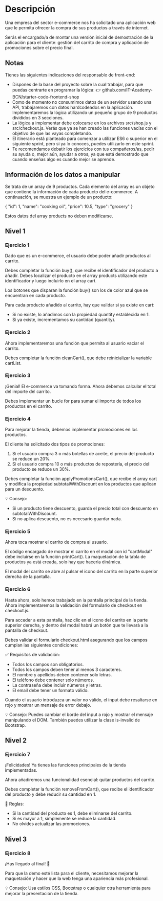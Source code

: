 # Descripción

Una empresa del sector e-commerce nos ha solicitado una aplicación web que le permita ofrecer la compra de sus productos a través de internet.

Serás el encargado/a de montar una versión inicial de demostración de la aplicación para el cliente: gestión del carrito de compra y aplicación de promociones sobre el precio final.

## Notas

Tienes las siguientes indicaciones del responsable de front-end:

- Dispones de la base del proyecto sobre la cual trabajar, para que puedas centrarte en programar la lógica:
  👉 github.com/IT-Academy-BCN/starter-code-frontend-shop
- Como de momento no consumimos datos de un servidor usando una API, trabajaremos con datos hardcodeados en la aplicación. Implementaremos la lógica utilizando un pequeño grupo de 9 productos divididos en 3 secciones.
- La lógica a implementar debe colocarse en los archivos src/shop.js y src/checkout.js. Verás que ya se han creado las funciones vacías con el objetivo de que las vayas completando.
- El itinerario está planteado para comenzar a utilizar ES6 o superior en el siguiente sprint, pero si ya lo conoces, puedes utilizarlo en este sprint.
- Te recomendamos debatir los ejercicios con tus compañeros/as, pedir su ayuda o, mejor aún, ayudar a otros, ya que está demostrado que cuando enseñas algo es cuando mejor se aprende.

## Información de los datos a manipular

Se trata de un array de 9 productos. Cada elemento del array es un objeto que contiene la información de cada producto del e-commerce. A continuación, se muestra un ejemplo de un producto:

{
"id": 1,
"name": "cooking oil",
"price": 10.5,
"type": "grocery"
}

Estos datos del array products no deben modificarse.

## Nivel 1

### Ejercicio 1

Dado que es un e-commerce, el usuario debe poder añadir productos al carrito.

Debes completar la función buy(), que recibe el identificador del producto a añadir. Debes localizar el producto en el array products utilizando este identificador y luego incluirlo en el array cart.

Los botones que disparan la función buy() son los de color azul que se encuentran en cada producto.

Para cada producto añadido al carrito, hay que validar si ya existe en cart:

- Si no existe, lo añadimos con la propiedad quantity establecida en 1.
- Si ya existe, incrementamos su cantidad (quantity).

### Ejercicio 2

Ahora implementaremos una función que permita al usuario vaciar el carrito.

Debes completar la función cleanCart(), que debe reinicializar la variable cartList.

### Ejercicio 3

¡Genial! El e-commerce va tomando forma. Ahora debemos calcular el total del importe del carrito.

Debes implementar un bucle for para sumar el importe de todos los productos en el carrito.

### Ejercicio 4

Para mejorar la tienda, debemos implementar promociones en los productos.

El cliente ha solicitado dos tipos de promociones:

1. Si el usuario compra 3 o más botellas de aceite, el precio del producto se reduce un 20%.
2. Si el usuario compra 10 o más productos de repostería, el precio del producto se reduce un 30%.

Debes completar la función applyPromotionsCart(), que recibe el array cart y modifica la propiedad subtotalWithDiscount en los productos que aplican para un descuento.

💡 Consejo:

- Si un producto tiene descuento, guarda el precio total con descuento en subtotalWithDiscount.
- Si no aplica descuento, no es necesario guardar nada.

### Ejercicio 5

Ahora toca mostrar el carrito de compra al usuario.

El código encargado de mostrar el carrito en el modal con id "cartModal" debe incluirse en la función printCart(). La maquetación de la tabla de productos ya está creada, solo hay que hacerla dinámica.

El modal del carrito se abre al pulsar el icono del carrito en la parte superior derecha de la pantalla.

### Ejercicio 6

Hasta ahora, solo hemos trabajado en la pantalla principal de la tienda. Ahora implementaremos la validación del formulario de checkout en checkout.js.

Para acceder a esta pantalla, haz clic en el icono del carrito en la parte superior derecha, y dentro del modal habrá un botón que te llevará a la pantalla de checkout.

Debes validar el formulario checkout.html asegurando que los campos cumplan las siguientes condiciones:

✅ Requisitos de validación:

- Todos los campos son obligatorios.
- Todos los campos deben tener al menos 3 caracteres.
- El nombre y apellidos deben contener solo letras.
- El teléfono debe contener solo números.
- La contraseña debe incluir números y letras.
- El email debe tener un formato válido.

Cuando el usuario introduzca un valor no válido, el input debe resaltarse en rojo y mostrar un mensaje de error debajo.

💡 Consejo: Puedes cambiar el borde del input a rojo y mostrar el mensaje manipulando el DOM. También puedes utilizar la clase is-invalid de Bootstrap.

## Nivel 2

### Ejercicio 7

¡Felicidades! Ya tienes las funciones principales de la tienda implementadas.

Ahora añadiremos una funcionalidad esencial: quitar productos del carrito.

Debes completar la función removeFromCart(), que recibe el identificador del producto y debe reducir su cantidad en 1.

📌 Reglas:

- Si la cantidad del producto es 1, debe eliminarse del carrito.
- Si es mayor a 1, simplemente se reduce la cantidad.
- No olvides actualizar las promociones.

## Nivel 3

### Ejercicio 8

¡Has llegado al final! 🎉

Para que la demo esté lista para el cliente, necesitamos mejorar la maquetación y hacer que la web tenga una apariencia más profesional.

💡 Consejo: Usa estilos CSS, Bootstrap o cualquier otra herramienta para mejorar la presentación de la tienda.
